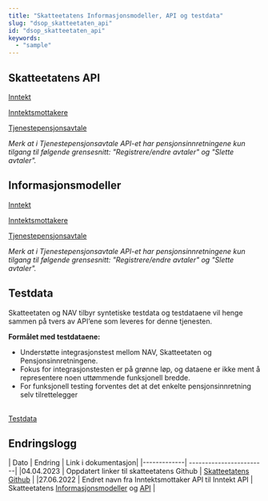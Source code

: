 ```yaml
---
title: "Skatteetatens Informasjonsmodeller, API og testdata"
slug: "dsop_skatteetaten_api"
id: "dsop_skatteetaten_api"
keywords:
  - "sample"
---
```


## Skatteetatens API

[Inntekt](https://skatteetaten.github.io/api-dokumentasjon/api/inntekt)

[Inntektsmottakere](https://skatteetaten.github.io/api-dokumentasjon/api/tjenestepensjonsavtale?tab=Om+tjenesten)

[Tjenestepensjonsavtale](https://skatteetaten.github.io/api-dokumentasjon/api/tjenestepensjonsavtale?tab=Om+tjenesten)

*Merk at i Tjenestepensjonsavtale API-et har pensjonsinnretningene kun tilgang til følgende grensesnitt: "Registrere/endre avtaler" og "Slette avtaler".*

## Informasjonsmodeller
[Inntekt](https://skatteetaten.github.io/api-dokumentasjon/api/inntekt?tab=Informasjonsmodell)

[Inntektsmottakere](https://skatteetaten.github.io/api-dokumentasjon/api/inntektsmottakere?tab=Informasjonsmodell)

[Tjenestepensjonsavtale](https://skatteetaten.github.io/api-dokumentasjon/api/tjenestepensjonsavtale?tab=Informasjonsmodell)

*Merk at i Tjenestepensjonsavtale API-et har pensjonsinnretningene kun tilgang til følgende grensesnitt: "Registrere/endre avtaler" og "Slette avtaler".*

## Testdata

Skatteetaten og NAV tilbyr syntetiske testdata og testdataene vil henge sammen på tvers av API’ene som leveres for denne tjenesten.

 **Formålet med testdataene:**

- Understøtte integrasjonstest mellom NAV, Skatteetaten og Pensjonsinnretningene.
- Fokus for integrasjonstesten er på grønne løp, og dataene er ikke ment å representere noen uttømmende funksjonell bredde.
- For funksjonell testing forventes det at det enkelte pensjonsinnretning selv tilrettelegger <br><br>

[Testdata](https://skatteetaten.github.io/api-dokumentasjon/api/tjenestepensjonsavtale?tab=Test)





## Endringslogg

| Dato         | Endring  | Link i dokumentasjon|
|-------------| ------------------------|
|04.04.2023    | Oppdatert linker til skatteetatens Github | [Skatteetatens Github](https://skatteetaten.github.io/api-dokumentasjon/) |
|27.06.2022    | Endret navn fra Inntektsmottaker API til Inntekt API | Skatteetatens [Informasjonsmodeller](https://dokumentasjon.dsop.no/dsop_skatteetaten_api.html#informasjonsmodeller) og [API](https://dokumentasjon.dsop.no/dsop_skatteetaten_api.html#skatteetatens-api)  |